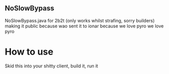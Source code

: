## NoSlowBypass
NoSlowBypass.java for 2b2t (only works whilst strafing, sorry builders) making it public because wao sent it to ionar because we love pyro we love pyro
# How to use
Skid this into your shitty client, build it, run it
